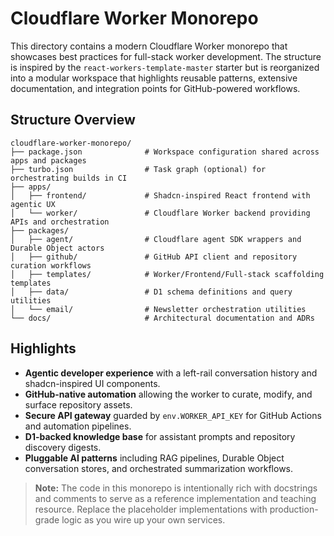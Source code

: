 # Cloudflare Worker Monorepo

This directory contains a modern Cloudflare Worker monorepo that showcases best practices for full-stack worker development. The structure is inspired by the `react-workers-template-master` starter but is reorganized into a modular workspace that highlights reusable patterns, extensive documentation, and integration points for GitHub-powered workflows.

## Structure Overview

```
cloudflare-worker-monorepo/
├── package.json              # Workspace configuration shared across apps and packages
├── turbo.json                # Task graph (optional) for orchestrating builds in CI
├── apps/
│   ├── frontend/             # Shadcn-inspired React frontend with agentic UX
│   └── worker/               # Cloudflare Worker backend providing APIs and orchestration
├── packages/
│   ├── agent/                # Cloudflare agent SDK wrappers and Durable Object actors
│   ├── github/               # GitHub API client and repository curation workflows
│   ├── templates/            # Worker/Frontend/Full-stack scaffolding templates
│   ├── data/                 # D1 schema definitions and query utilities
│   └── email/                # Newsletter orchestration utilities
└── docs/                     # Architectural documentation and ADRs
```

## Highlights

- **Agentic developer experience** with a left-rail conversation history and shadcn-inspired UI components.
- **GitHub-native automation** allowing the worker to curate, modify, and surface repository assets.
- **Secure API gateway** guarded by `env.WORKER_API_KEY` for GitHub Actions and automation pipelines.
- **D1-backed knowledge base** for assistant prompts and repository discovery digests.
- **Pluggable AI patterns** including RAG pipelines, Durable Object conversation stores, and orchestrated summarization workflows.

> **Note:** The code in this monorepo is intentionally rich with docstrings and comments to serve as a reference implementation and teaching resource. Replace the placeholder implementations with production-grade logic as you wire up your own services.
